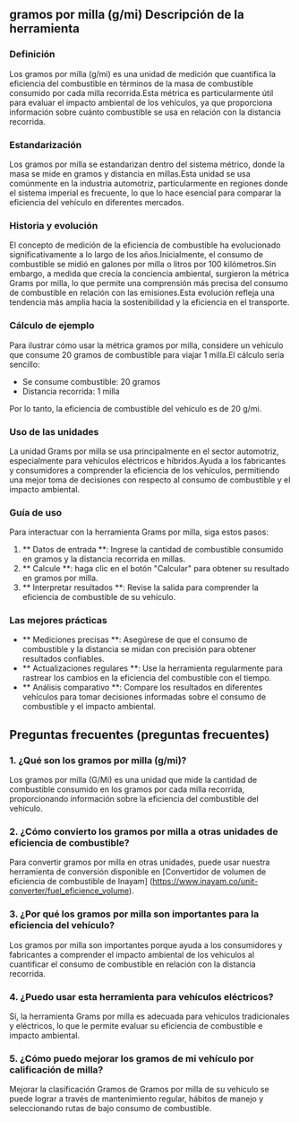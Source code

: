 ## gramos por milla (g/mi) Descripción de la herramienta

### Definición
Los gramos por milla (g/mi) es una unidad de medición que cuantifica la eficiencia del combustible en términos de la masa de combustible consumido por cada milla recorrida.Esta métrica es particularmente útil para evaluar el impacto ambiental de los vehículos, ya que proporciona información sobre cuánto combustible se usa en relación con la distancia recorrida.

### Estandarización
Los gramos por milla se estandarizan dentro del sistema métrico, donde la masa se mide en gramos y distancia en millas.Esta unidad se usa comúnmente en la industria automotriz, particularmente en regiones donde el sistema imperial es frecuente, lo que lo hace esencial para comparar la eficiencia del vehículo en diferentes mercados.

### Historia y evolución
El concepto de medición de la eficiencia de combustible ha evolucionado significativamente a lo largo de los años.Inicialmente, el consumo de combustible se midió en galones por milla o litros por 100 kilómetros.Sin embargo, a medida que crecía la conciencia ambiental, surgieron la métrica Grams por milla, lo que permite una comprensión más precisa del consumo de combustible en relación con las emisiones.Esta evolución refleja una tendencia más amplia hacia la sostenibilidad y la eficiencia en el transporte.

### Cálculo de ejemplo
Para ilustrar cómo usar la métrica gramos por milla, considere un vehículo que consume 20 gramos de combustible para viajar 1 milla.El cálculo sería sencillo:

- Se consume combustible: 20 gramos
- Distancia recorrida: 1 milla

Por lo tanto, la eficiencia de combustible del vehículo es de 20 g/mi.

### Uso de las unidades
La unidad Grams por milla se usa principalmente en el sector automotriz, especialmente para vehículos eléctricos e híbridos.Ayuda a los fabricantes y consumidores a comprender la eficiencia de los vehículos, permitiendo una mejor toma de decisiones con respecto al consumo de combustible y el impacto ambiental.

### Guía de uso
Para interactuar con la herramienta Grams por milla, siga estos pasos:

1. ** Datos de entrada **: Ingrese la cantidad de combustible consumido en gramos y la distancia recorrida en millas.
2. ** Calcule **: haga clic en el botón "Calcular" para obtener su resultado en gramos por milla.
3. ** Interpretar resultados **: Revise la salida para comprender la eficiencia de combustible de su vehículo.

### Las mejores prácticas
- ** Mediciones precisas **: Asegúrese de que el consumo de combustible y la distancia se midan con precisión para obtener resultados confiables.
- ** Actualizaciones regulares **: Use la herramienta regularmente para rastrear los cambios en la eficiencia del combustible con el tiempo.
- ** Análisis comparativo **: Compare los resultados en diferentes vehículos para tomar decisiones informadas sobre el consumo de combustible y el impacto ambiental.

## Preguntas frecuentes (preguntas frecuentes)

### 1. ¿Qué son los gramos por milla (g/mi)?
Los gramos por milla (G/Mi) es una unidad que mide la cantidad de combustible consumido en los gramos por cada milla recorrida, proporcionando información sobre la eficiencia del combustible del vehículo.

### 2. ¿Cómo convierto los gramos por milla a otras unidades de eficiencia de combustible?
Para convertir gramos por milla en otras unidades, puede usar nuestra herramienta de conversión disponible en [Convertidor de volumen de eficiencia de combustible de Inayam] (https://www.inayam.co/unit-converter/fuel_eficience_volume).

### 3. ¿Por qué los gramos por milla son importantes para la eficiencia del vehículo?
Los gramos por milla son importantes porque ayuda a los consumidores y fabricantes a comprender el impacto ambiental de los vehículos al cuantificar el consumo de combustible en relación con la distancia recorrida.

### 4. ¿Puedo usar esta herramienta para vehículos eléctricos?
Sí, la herramienta Grams por milla es adecuada para vehículos tradicionales y eléctricos, lo que le permite evaluar su eficiencia de combustible e impacto ambiental.

### 5. ¿Cómo puedo mejorar los gramos de mi vehículo por calificación de milla?
Mejorar la clasificación Gramos de Gramos por milla de su vehículo se puede lograr a través de mantenimiento regular, hábitos de manejo y seleccionando rutas de bajo consumo de combustible.